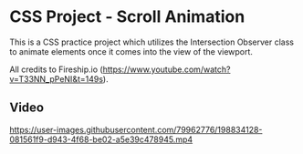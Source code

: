 # CSS Project - Scroll Animation

This is a CSS practice project which utilizes the Intersection Observer class to animate elements once it comes into the view of the viewport.

All credits to Fireship.io (https://www.youtube.com/watch?v=T33NN_pPeNI&t=149s).

## Video

https://user-images.githubusercontent.com/79962776/198834128-081561f9-d943-4f68-be02-a5e39c478945.mp4

